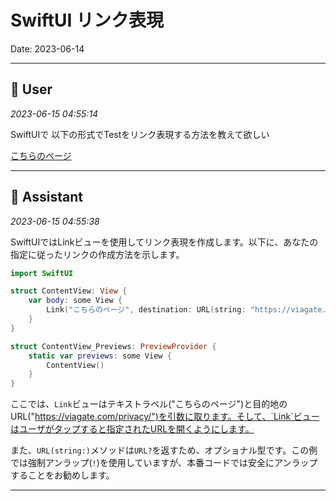 # SwiftUI リンク表現

Date: 2023-06-14

---

## 👤 User
*2023-06-15 04:55:14*

SwiftUIで 以下の形式でTestをリンク表現する方法を教えて欲しい

[こちらのページ](https://viagate.com/privacy/)

---

## 🤖 Assistant
*2023-06-15 04:55:38*

SwiftUIではLinkビューを使用してリンク表現を作成します。以下に、あなたの指定に従ったリンクの作成方法を示します。

```swift
import SwiftUI

struct ContentView: View {
    var body: some View {
        Link("こちらのページ", destination: URL(string: "https://viagate.com/privacy/")!)
    }
}

struct ContentView_Previews: PreviewProvider {
    static var previews: some View {
        ContentView()
    }
}
```

ここでは、`Link`ビューはテキストラベル("こちらのページ")と目的地のURL("https://viagate.com/privacy/")を引数に取ります。そして、`Link`ビューはユーザがタップすると指定されたURLを開くようにします。

また、`URL(string:)`メソッドは`URL?`を返すため、オプショナル型です。この例では強制アンラップ(`!`)を使用していますが、本番コードでは安全にアンラップすることをお勧めします。

---
